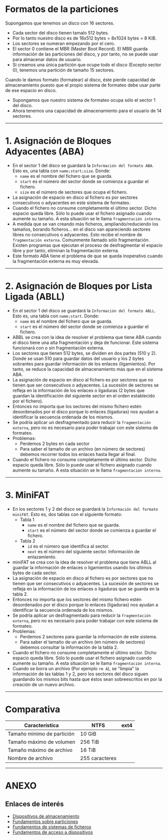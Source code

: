 
# Formatos de la particiones

Supongamos que tenemos un disco con 16 sectores.
* Cada sector del disco tienen tamalo 512 bytes.
* Por lo tanto nuestro disco es de 16x512 bytes = 8x1024 bytes = 8 KiB.
* Los sectores se numeran empezando por el cero.
* El sector 0 contiene el MBR (Master Boot Record). El MBR guarda información
de las particiones del disco, y por tanto, no se puede usar para almacenar datos
de usuario.
* Si creamos una única partición que ocupe todo el disco (Excepto sector 0),
tenemos una partición de tamaño 15 sectores.

Cuando le damos formato (formatear) al disco, éste pierde capacidad de almacenamiento
puesto que el propio sistema de formateo debe usar parte de ese espacio en disco.
* Supongamos que nuestro sistema de formateo ocupa sólo el sector 1 del disco.
* Ahora tenemos una capacidad de almacenamiento para el usuario de 14 sectores.

---

# 1. Asignación de Bloques Adyacentes (ABA)

* En el sector 1 del disco se guardará la `Información del formato ABA`. Esto es,
una tabla con `name;start;size`. Donde:
    * `name` es el nombre del fichero que se guarda.
    * `start` es el número del sector donde se comienza a guardar el fichero.
    * `size` es el número de sectores que ocupa el fichero.
* La asignación de espacio en disco al fichero es por sectores consecutivos o
adyacentes en este sistema de formateo.
* Cuando el fichero no consume completamente el último sector. Dicho espacio queda
libre. Sólo lo puede usar el fichero asignado cuando aumente su tamaño. A esta
situación se le llama `fragmentación interna`.
* A medida que se van creando más ficheros, ampliando/reduciendo los tamaños,
borando ficheros... en el disco van apareciendo sectores libres no consecutivos
o adyacentes. Esto recibe el nombre de `fragmentación externa`. Comunmente llamado
sólo fragmentación. Existen programas que ejecutan el proceso de desfragmentar
el espacio libre y por tanto, eliminan la fragmentación externa.
* Este formato ABA tiene el problema de que se queda inoperativo cuando la
fragmentación externa es muy elevada.

---

# 2. Asignación de Bloques por Lista Ligada (ABLL)

* En el sector 1 del disco se guardará la `Información del formato ABLL`. Esto es,
una tabla con `name;start`. Donde:
    * `name` es el nombre del fichero que se guarda.
    * `start` es el número del sector donde se comienza a guardar el fichero.
* ABBL se crea con la idea de resolver el problema que tiene ABA cuando el disco
tiene una alta fragmentación y deja de funcionar. Este sistema funcionará con o
sin fragmentación externa.
* Los sectores que tienen 512 bytes, se dividen en dos partes (510 y 2). Donde
se usan 510 para guardar datos del usuario y los 2 bytes sobrantes para guardar
información de los enlaces (ligamientos). Por tanto, se reduce la capacidad de
almacenamiento más que en el sistema ABA.
* La asignación de espacio en disco al fichero es por sectores que no tienen que
ser consecutivos o adyacentes. La sucesión de sectores se refleja en la información
de los enlaces o ligaduras (2 bytes que guardan la identificación del siguiente
sector en el orden establecido por el fichero).
* Entonces no importa que los sectores del mismo fichero estén desordenados
por el disco porque lo enlaces (ligaduras) nos ayudan a identificar la secuencia
ordenada de los mismos.
* Se podría aplicar un desfragmentado para reducir la `fragmentación externa`, pero
no es necesario para poder trabajar con este sistema de formateo.
* Problemas:
    * Perdemos 2 bytes en cada sector
    * Para saber el tamaño de un archivo (en número de sectores) debemos recorrer
    todos los enlaces hasta llegar al final.
* Cuando el fichero no consume completamente el último sector. Dicho espacio
queda libre. Sólo lo puede usar el fichero asignado cuando aumente su tamaño.
A esta situación se le llama `fragmentación interna`.

---

# 3. MiniFAT

* En los sectores 1 y 2 del disco se guardará la `Información del formato miniFAT`.
Esto es, dos tablas con el siguiente formato:
    * Tabla 1
        * `name` es el nombre del fichero que se guarda.
        * `start` es el número del sector donde se comienza a guardar el fichero.
    * Tabla 2
        * `id` es el número que identifica al sector.
        * `next` es el número del siguiente sector. Información de enlazamiento.
* miniFAT se crea con la idea de resolver el problema que tiene ABLL al guardar
la información de enlaces o ligamientos usando los últimos bytes de cada sector.
* La asignación de espacio en disco al fichero es por sectores que no tienen que
ser consecutivos o adyacentes. La sucesión de sectores se refleja en la información
de los enlaces o ligaduras que se guarda en la tabla 2.
* Entonces no importa que los sectores del mismo fichero estén desordenados
por el disco porque lo enlaces (ligaduras) nos ayudan a identificar la secuencia
ordenada de los mismos.
* Se podría aplicar un desfragmentado para reducir la `fragmentación externa`, pero
no es necesario para poder trabajar con este sistema de formateo.
* Problemas:
    * Perdemos 2 sectores para guardar la información de este sistema.
    * Para saber el tamaño de un archivo (en número de sectores) debemos consultar
    la información de la tabla 2.
* Cuando el fichero no consume completamente el último sector. Dicho espacio
queda libre. Sólo lo puede usar el fichero asignado cuando aumente su tamaño.
A esta situación se le llama `fragmentación interna`.
* Cuando se borra un archivo (Por ejemplo `rm A`), se "limpia" la información de
las tablas 1 y 2, pero los sectores del disco siguen guardando los mismos bits
hasta que éstos sean sobreescritos en por la creación de un nuevo archivo.

---

# Comparativa

| Característica             | NTFS    | ext4 |
| -------------------------- | ------- | ---- |
| Tamaño mínimo de partición |  10 GiB | |
| Tamaño máximo de volumen   | 256 TiB | |
| Tamaño máximo de archivo   |  16 TiB | |
| Nombre de archivo          | 255 caracteres ||

---

# ANEXO

## Enlaces de interés

* [Dispositivos de almacenamiento](https://es.opensuse.org/SDB:Fundamentos_de_dispositivos_de_almacenamiento)
* [Fundamentos sobre particiones](https://es.opensuse.org/SDB:Fundamentos_sobre_particiones,_sistemas_de_archivos_y_puntos_de_montaje)
* [Fundamentos de sistemas de ficheros](https://es.opensuse.org/SDB:Fundamentos_del_sistema_de_ficheros)
* [Fundamentos de acceso a dispositivos](https://es.opensuse.org/SDB:Fundamentos_del_acceso_a_dispositivos)

